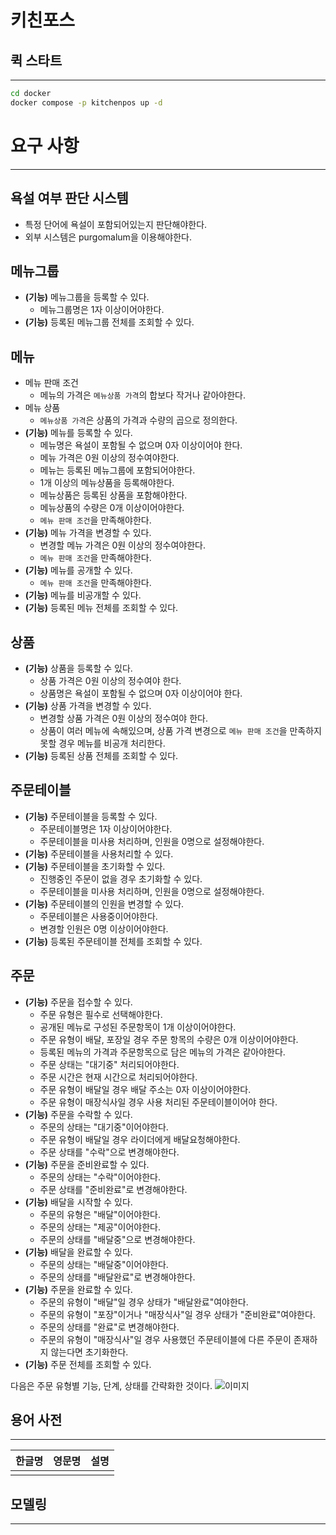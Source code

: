 # 키친포스

## 퀵 스타트

---
```sh
cd docker
docker compose -p kitchenpos up -d
```

# 요구 사항

---
## 욕설 여부 판단 시스템
- 특정 단어에 욕설이 포함되어있는지 판단해야한다.
- 외부 시스템은 purgomalum을 이용해야한다.

## 메뉴그룹
- **(기능)** 메뉴그룹을 등록할 수 있다.
  - 메뉴그룹명은 1자 이상이어야한다.
- **(기능)** 등록된 메뉴그룹 전체를 조회할 수 있다.

## 메뉴
- 메뉴 판매 조건
  - 메뉴의 가격은 `메뉴상품 가격`의 합보다 작거나 같아야한다.
- 메뉴 상품
  - `메뉴상품 가격`은 상품의 가격과 수량의 곱으로 정의한다.
- **(기능)** 메뉴를 등록할 수 있다.
  - 메뉴명은 욕설이 포함될 수 없으며 0자 이상이어야 한다.
  - 메뉴 가격은 0원 이상의 정수여야한다.
  - 메뉴는 등록된 메뉴그룹에 포함되어야한다.
  - 1개 이상의 메뉴상품을 등록해야한다.
  - 메뉴상품은 등록된 상품을 포함해야한다.
  - 메뉴상품의 수량은 0개 이상이어야한다.
  - `메뉴 판매 조건`을 만족해야한다.
- **(기능)** 메뉴 가격을 변경할 수 있다.
  - 변경할 메뉴 가격은 0원 이상의 정수여야한다.
  - `메뉴 판매 조건`을 만족해야한다.
- **(기능)** 메뉴를 공개할 수 있다.
  - `메뉴 판매 조건`을 만족해야한다.
- **(기능)** 메뉴를 비공개할 수 있다. 
- **(기능)** 등록된 메뉴 전체를 조회할 수 있다.

## 상품
- **(기능)** 상품을 등록할 수 있다.
  - 상품 가격은 0원 이상의 정수여야 한다.
  - 상품명은 욕설이 포함될 수 없으며 0자 이상이어야 한다.
- **(기능)** 상품 가격을 변경할 수 있다.
  - 변경할 상품 가격은 0원 이상의 정수여야 한다.
  - 상품이 여러 메뉴에 속해있으며, 상품 가격 변경으로 `메뉴 판매 조건`을 만족하지 못할 경우 메뉴를 비공개 처리한다.
- **(기능)** 등록된 상품 전체를 조회할 수 있다.

## 주문테이블
- **(기능)** 주문테이블을 등록할 수 있다.
  - 주문테이블명은 1자 이상이어야한다.
  - 주문테이블을 미사용 처리하며, 인원을 0명으로 설정해야한다.
- **(기능)** 주문테이블을 사용처리할 수 있다.
- **(기능)** 주문테이블을 초기화할 수 있다.
  - 진행중인 주문이 없을 경우 초기화할 수 있다.
  - 주문테이블을 미사용 처리하며, 인원을 0명으로 설정해야한다.
- **(기능)** 주문테이블의 인원을 변경할 수 있다.
  - 주문테이블은 사용중이어야한다.
  - 변경할 인원은 0명 이상이어야한다.
- **(기능)** 등록된 주문테이블 전체를 조회할 수 있다.

## 주문
- **(기능)** 주문을 접수할 수 있다.
  - 주문 유형은 필수로 선택해야한다.
  - 공개된 메뉴로 구성된 주문항목이 1개 이상이어야한다.
  - 주문 유형이 배달, 포장일 경우 주문 항목의 수량은 0개 이상이어야한다.
  - 등록된 메뉴의 가격과 주문항목으로 담은 메뉴의 가격은 같아야한다.
  - 주문 상태는 "대기중" 처리되어야한다.
  - 주문 시간은 현재 시간으로 처리되어야한다.
  - 주문 유형이 배달일 경우 배달 주소는 0자 이상이어야한다.
  - 주문 유형이 매장식사일 경우 사용 처리된 주문테이블이어야 한다.
- **(기능)** 주문을 수락할 수 있다.
  - 주문의 상태는 "대기중"이어야한다.
  - 주문 유형이 배달일 경우 라이더에게 배달요청해야한다.
  - 주문 상태를 "수락"으로 변경해야한다.
- **(기능)** 주문을 준비완료할 수 있다.
  - 주문의 상태는 "수락"이어야한다.
  - 주문 상태를 "준비완료"로 변경해야한다.
- **(기능)** 배달을 시작할 수 있다.
  - 주문의 유형은 "배달"이어야한다.
  - 주문의 상태는 "제공"이어야한다.
  - 주문의 상태를 "배달중"으로 변경해야한다.
- **(기능)** 배달을 완료할 수 있다.
  - 주문의 상태는 "배달중"이어야한다.
  - 주문의 상태를 "배달완료"로 변경해야한다.
- **(기능)** 주문을 완료할 수 있다.
  - 주문의 유형이 "배달"일 경우 상태가 "배달완료"여야한다.
  - 주문의 유형이 "포장"이거나 "매장식사"일 경우 상태가 "준비완료"여야한다.
  - 주문의 상태를 "완료"로 변경해야한다.
  - 주문의 유형이 "매장식사"일 경우 사용했던 주문테이블에 다른 주문이 존재하지 않는다면 초기화한다.
- **(기능)** 주문 전체를 조회할 수 있다.

다음은 주문 유형별 기능, 단계, 상태를 간략화한 것이다.
![이미지](https://github.com/kkt219a/kkt219a/assets/30515636/da2eecca-4920-4524-b752-352c7a9bbdc8)


  
## 용어 사전

---
| 한글명 | 영문명 | 설명 |
| --- | --- | --- |
|  |  |  |

## 모델링

---
